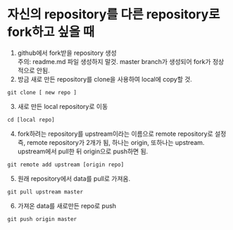 
# 자신의 repository를 다른 repository로 fork하고 싶을 때 
1. github에서 fork받을 repository 생성  
주의: readme.md 파일 생성하지 말것. master branch가 생성되어 fork가 정상적으로 안됨.  
2. 방금 새로 만든 repository를 clone을 사용하여 local에 copy할 것.  
```
git clone [ new repo ] 
```
3. 새로 만든 local repository로 이동
```
cd [local repo]
```
4. fork하려는 repository를 upstream이라는 이름으로 remote repository로 설정
즉, remote repository가 2개가 됨, 하나는 origin, 또하나는 upstream. 
upstream에서 pull한 뒤  origin으로 push하면 됨. 
```
git remote add upstream [origin repo]
```
5. 원래 repository에서 data를 pull로 가져옴. 
```
git pull upstream master
```
6. 가져온 data를 새로만든 repo로 push 
```
git push origin master
```
